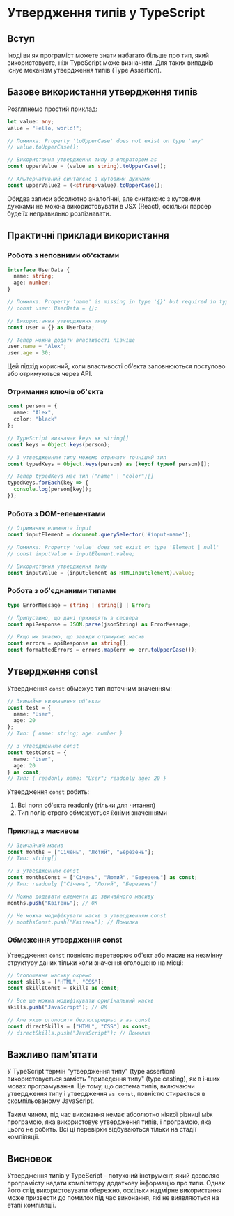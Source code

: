 # Утвердження типів у TypeScript

## Вступ

Іноді ви як програміст можете знати набагато більше про тип, який використовуєте, ніж TypeScript може визначити. Для таких випадків існує механізм утвердження типів (Type Assertion).

## Базове використання утвердження типів

Розглянемо простий приклад:

```typescript
let value: any;
value = "Hello, world!";

// Помилка: Property 'toUpperCase' does not exist on type 'any'
// value.toUpperCase();

// Використання утвердження типу з оператором as
const upperValue = (value as string).toUpperCase();

// Альтернативний синтаксис з кутовими дужками
const upperValue2 = (<string>value).toUpperCase();
```

Обидва записи абсолютно аналогічні, але синтаксис з кутовими дужками не можна використовувати в JSX (React), оскільки парсер буде їх неправильно розпізнавати.

## Практичні приклади використання

### Робота з неповними об'єктами

```typescript
interface UserData {
  name: string;
  age: number;
}

// Помилка: Property 'name' is missing in type '{}' but required in type 'UserData'
// const user: UserData = {};

// Використання утвердження типу
const user = {} as UserData;

// Тепер можна додати властивості пізніше
user.name = "Alex";
user.age = 30;
```

Цей підхід корисний, коли властивості об'єкта заповнюються поступово або отримуються через API.

### Отримання ключів об'єкта

```typescript
const person = {
  name: "Alex",
  color: "black"
};

// TypeScript визначає keys як string[]
const keys = Object.keys(person);

// З утвердженням типу можемо отримати точніший тип
const typedKeys = Object.keys(person) as (keyof typeof person)[];

// Тепер typedKeys має тип ("name" | "color")[]
typedKeys.forEach(key => {
  console.log(person[key]);
});
```

### Робота з DOM-елементами

```typescript
// Отримання елемента input
const inputElement = document.querySelector('#input-name');

// Помилка: Property 'value' does not exist on type 'Element | null'
// const inputValue = inputElement.value;

// Використання утвердження типу
const inputValue = (inputElement as HTMLInputElement).value;
```

### Робота з об'єднаними типами

```typescript
type ErrorMessage = string | string[] | Error;

// Припустимо, що дані приходять з сервера
const apiResponse = JSON.parse(jsonString) as ErrorMessage;

// Якщо ми знаємо, що завжди отримуємо масив
const errors = apiResponse as string[];
const formattedErrors = errors.map(err => err.toUpperCase());
```

## Утвердження const

Утвердження `const` обмежує тип поточним значенням:

```typescript
// Звичайне визначення об'єкта
const test = {
  name: "User",
  age: 20
};
// Тип: { name: string; age: number }

// З утвердженням const
const testConst = {
  name: "User",
  age: 20
} as const;
// Тип: { readonly name: "User"; readonly age: 20 }
```

Утвердження `const` робить:
1. Всі поля об'єкта readonly (тільки для читання)
2. Тип полів строго обмежується їхніми значеннями

### Приклад з масивом

```typescript
// Звичайний масив
const months = ["Січень", "Лютий", "Березень"];
// Тип: string[]

// З утвердженням const
const monthsConst = ["Січень", "Лютий", "Березень"] as const;
// Тип: readonly ["Січень", "Лютий", "Березень"]

// Можна додавати елементи до звичайного масиву
months.push("Квітень"); // OK

// Не можна модифікувати масив з утвердженням const
// monthsConst.push("Квітень"); // Помилка
```

### Обмеження утвердження const

Утвердження `const` повністю перетворює об'єкт або масив на незмінну структуру даних тільки коли значення оголошено на місці:

```typescript
// Оголошення масиву окремо
const skills = ["HTML", "CSS"];
const skillsConst = skills as const;

// Все ще можна модифікувати оригінальний масив
skills.push("JavaScript"); // OK

// Але якщо оголосити безпосередньо з as const
const directSkills = ["HTML", "CSS"] as const;
// directSkills.push("JavaScript"); // Помилка
```

## Важливо пам'ятати

У TypeScript термін "утвердження типу" (type assertion) використовується замість "приведення типу" (type casting), як в інших мовах програмування. Це тому, що система типів, включаючи утвердження типу і утвердження `as const`, повністю стирається в скомпільованому JavaScript.

Таким чином, під час виконання немає абсолютно ніякої різниці між програмою, яка використовує утвердження типів, і програмою, яка цього не робить. Всі ці перевірки відбуваються тільки на стадії компіляції.

## Висновок

Утвердження типів у TypeScript - потужний інструмент, який дозволяє програмісту надати компілятору додаткову інформацію про типи. Однак його слід використовувати обережно, оскільки надмірне використання може призвести до помилок під час виконання, які не виявляються на етапі компіляції.
